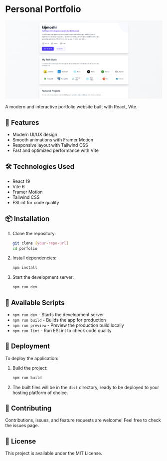 # Personal Portfolio

![preview](./screenshots/screenshot.png)

A modern and interactive portfolio website built with React, Vite.

## 🚀 Features

- Modern UI/UX design
- Smooth animations with Framer Motion
- Responsive layout with Tailwind CSS
- Fast and optimized performance with Vite

## 🛠️ Technologies Used

- React 19
- Vite 6
- Framer Motion
- Tailwind CSS
- ESLint for code quality

## 📦 Installation

1. Clone the repository:
   ```bash
   git clone [your-repo-url]
   cd porfolio
   ```

2. Install dependencies:
   ```bash
   npm install
   ```

3. Start the development server:
   ```bash
   npm run dev
   ```

## 🔧 Available Scripts

- `npm run dev` - Starts the development server
- `npm run build` - Builds the app for production
- `npm run preview` - Preview the production build locally
- `npm run lint` - Run ESLint to check code quality

## 🚀 Deployment

To deploy the application:

1. Build the project:
   ```bash
   npm run build
   ```

2. The built files will be in the `dist` directory, ready to be deployed to your hosting platform of choice.

## 🤝 Contributing

Contributions, issues, and feature requests are welcome! Feel free to check the issues page.

## 📝 License

This project is available under the MIT License.
